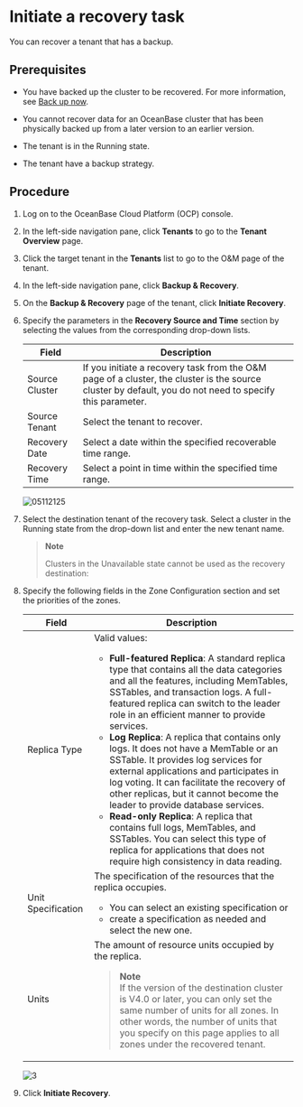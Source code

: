 # Initiate a recovery task

You can recover a tenant that has a backup.

## Prerequisites

* You have backed up the cluster to be recovered. For more information, see [Back up now](../9.backup-and-restoration/4.back-up-now.md).

* You cannot recover data for an OceanBase cluster that has been physically backed up from a later version to an earlier version.
* The tenant is in the Running state.
* The tenant have a backup strategy.

## Procedure

1. Log on to the OceanBase Cloud Platform (OCP) console.

2. In the left-side navigation pane, click **Tenants** to go to the **Tenant Overview** page.

3. Click the target tenant in the **Tenants** list to go to the O&M page of the tenant.

4. In the left-side navigation pane, click **Backup & Recovery**.

5. On the **Backup & Recovery** page of the tenant, click **Initiate Recovery**.

6. Specify the parameters in the **Recovery Source and Time** section by selecting the values from the corresponding drop-down lists.

   | Field | Description |
   |-------|-------------------------------|
   | Source Cluster | If you initiate a recovery task from the O&M page of a cluster, the cluster is the source cluster by default, you do not need to specify this parameter.  |
   | Source Tenant | Select the tenant to recover.  |
   | Recovery Date | Select a date within the specified recoverable time range.  |
   | Recovery Time | Select a point in time within the specified time range.  |

   ![05112125](https://obbusiness-private.oss-cn-shanghai.aliyuncs.com/doc/img/ocp/401/%E6%81%A2%E5%A4%8D%E6%BA%90%E5%92%8C%E6%97%B6%E9%97%B4.png)

7. Select the destination tenant of the recovery task. Select a cluster in the Running state from the drop-down list and enter the new tenant name.

   > **Note**
   >
   > Clusters in the Unavailable state cannot be used as the recovery destination:

8. Specify the following fields in the Zone Configuration section and set the priorities of the zones.

   | Field | Description |
   |---------|---|
   | Replica Type | Valid values: <ul><li>**Full-featured Replica**: A standard replica type that contains all the data categories and all the features, including MemTables, SSTables, and transaction logs. A full-featured replica can switch to the leader role in an efficient manner to provide services. </li><li>**Log Replica**: A replica that contains only logs. It does not have a MemTable or an SSTable. It provides log services for external applications and participates in log voting. It can facilitate the recovery of other replicas, but it cannot become the leader to provide database services.    </li><li>**Read-only Replica**: A replica that contains full logs, MemTables, and SSTables. You can select this type of replica for applications that does not require high consistency in data reading.  </li></ul> |
   | Unit Specification | The specification of the resources that the replica occupies.  <ul><li>You can select an existing specification or </li><li> create a specification as needed and select the new one.  </li></ul> |
   | Units | The amount of resource units occupied by the replica. <blockquote>**Note**</br>If the version of the destination cluster is V4.0 or later, you can only set the same number of units for all zones. In other words, the number of units that you specify on this page applies to all zones under the recovered tenant. </blockquote> |

   ![3](https://obbusiness-private.oss-cn-shanghai.aliyuncs.com/doc/img/ocp/401/%E6%96%B0%E5%BB%BA%E6%81%A2%E5%A4%8D%E7%A7%9F%E6%88%B7.png)

9. Click **Initiate Recovery**.
